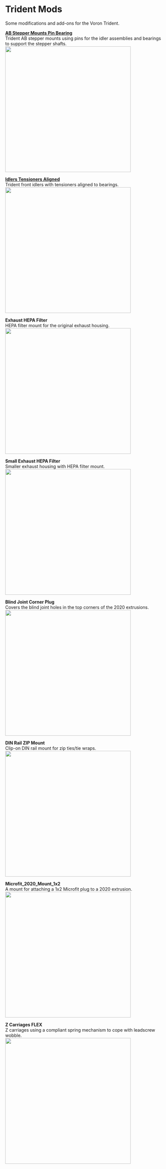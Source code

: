 # Trident Mods

Some modifications and add-ons for the Voron Trident.  


[**AB Stepper Mounts Pin Bearing**](AB_Stepper_Mounts_Pin_Bearing/)  
Trident AB stepper mounts using pins for the idler assemblies and bearings to support the stepper shafts.
<img src="https://github.com/pila81/Trident_Mods/blob/main/AB_Stepper_Mounts_Pin_Bearing/images/AB_Mount_Pin_Bear_2.png" width="400">


[**Idlers Tensioners Aligned**](Idlers_Tensioners_Aligned/)  
Trident front idlers with tensioners aligned to bearings.  
<img src="https://github.com/pila81/Trident_Mods/blob/main/Idlers_Tensioners_Aligned/images/Idlers_Tensioners_Aligned_1.jpg" width="400">
  
  
**Exhaust HEPA Filter**  
HEPA filter mount for the original exhaust housing.  
<img src="https://github.com/pila81/Trident_Mods/blob/main/Exhaust_HEPA_Filter/images/Exhaust_HEPA_Filter_2.PNG" width="400">
  
  
**Small Exhaust HEPA Filter**  
Smaller exhaust housing with HEPA filter mount.  
<img src="https://github.com/pila81/Trident_Mods/blob/main/Exhaust_HEPA_Filter_Small/images/Exhaust_HEPA_Filter_Small_2.PNG" width="400">
  
  
**Blind Joint Corner Plug**  
Covers the blind joint holes in the top corners of the 2020 extrusions.  
<img src="https://github.com/pila81/Trident_Mods/blob/main/Blind_Joint_Corner_Plug/images/Blind_Joint_Corner_Plug_2.PNG" width="400">
  
  
**DIN Rail ZIP Mount**  
Clip-on DIN rail mount for zip ties/tie wraps.  
<img src="https://github.com/pila81/Trident_Mods/blob/main/DIN_Rail_ZIP_Mount/images/DIN_Rail_ZIP_Mount_1.PNG" width="400">
  
  
**Microfit_2020_Mount_1x2**  
A mount for attaching a 1x2 Microfit plug to a 2020 extrusion.  
<img src="https://github.com/pila81/Trident_Mods/blob/main/Microfit_2020_Mount_1x2/images/Microfit_2020_Mount_1x2_1.PNG" width="400">


**Z Carriages FLEX**  
Z carriages using a compliant spring mechanism to cope with leadscrew wobble.  
<img src="https://github.com/pila81/Trident_Mods/blob/main/Z_Carriages_FLEX/images/Z_Carriage_FLEX_1.jpg" width="400">

